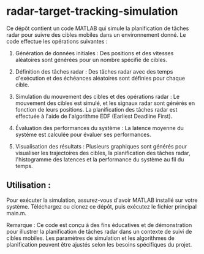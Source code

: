 # radar-target-tracking-simulation
Ce dépôt contient un code MATLAB qui simule la planification de tâches radar pour suivre des cibles mobiles dans un environnement donné. Le code effectue les opérations suivantes :

1. Génération de données initiales : Des positions et des vitesses aléatoires sont générées pour un nombre spécifié de cibles.

2. Définition des tâches radar : Des tâches radar avec des temps d'exécution et des échéances aléatoires sont définies pour chaque cible.

3. Simulation du mouvement des cibles et des opérations radar : Le mouvement des cibles est simulé, et les signaux radar sont générés en fonction de leurs positions. La planification des tâches radar est effectuée à l'aide de l'algorithme EDF (Earliest Deadline First).

4. Évaluation des performances du système : La latence moyenne du système est calculée pour évaluer ses performances.

5. Visualisation des résultats : Plusieurs graphiques sont générés pour visualiser les trajectoires des cibles, la planification des tâches radar, l'histogramme des latences et la performance du système au fil du temps.

## Utilisation :

Pour exécuter la simulation, assurez-vous d'avoir MATLAB installé sur votre système. Téléchargez ou clonez ce dépôt, puis exécutez le fichier principal main.m.

Remarque : Ce code est conçu à des fins éducatives et de démonstration pour illustrer la planification de tâches radar dans un contexte de suivi de cibles mobiles. Les paramètres de simulation et les algorithmes de planification peuvent être ajustés selon les besoins spécifiques du projet.
